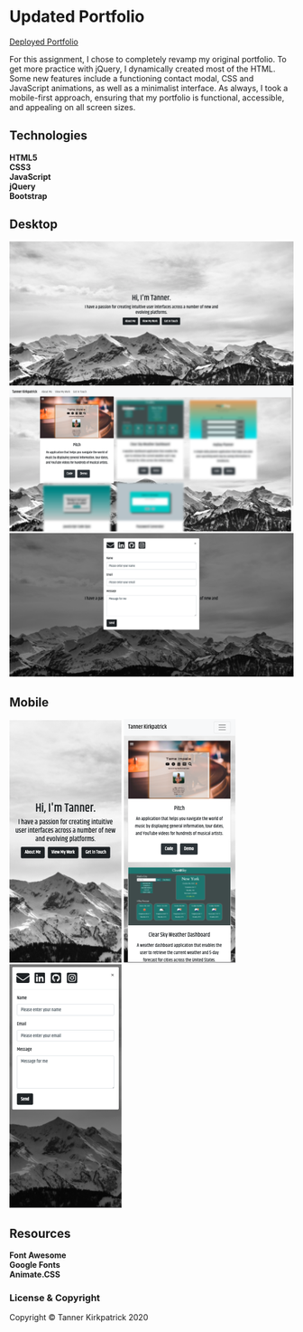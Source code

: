 # Updated Portfolio
<a target="_blank" href="https://twkirkpatrick.github.io/">Deployed Portfolio</a>

For this assignment, I chose to completely revamp my original portfolio.  To get more practice with jQuery, I dynamically created most of the HTML.  Some new features include a functioning contact modal, CSS and JavaScript animations, as well as a minimalist interface.  As always, I took a mobile-first approach, ensuring that my portfolio is functional, accessible, and appealing on all screen sizes.

## Technologies
**HTML5** <br>
**CSS3** <br>
**JavaScript** <br>
**jQuery** <br>
**Bootstrap**

## Desktop

<img src="images/main-page.png" alt="screenshot of portfolio">

<img src="images/port-blur.png" alt="screenshot of portfolio">

<img src="images/contact-modal.png" alt="screenshot of portfolio">

## Mobile

<img src="images/mobile5.png" alt="screenshot of portfolio">

<img src="images/mobile8.png" alt="screenshot of portfolio">

<img src="images/mobile9.png" alt="screenshot of portfolio">

## Resources
**Font Awesome** <br>
**Google Fonts** <br>
**Animate.CSS**

### License & Copyright

Copyright &copy; Tanner Kirkpatrick 2020



